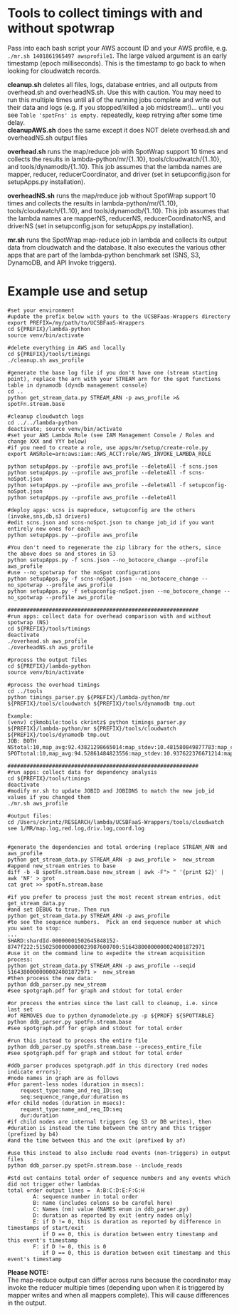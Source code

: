 # Tools to collect timings with and without spotwrap

Pass into each bash script your AWS account ID and your AWS profile, e.g. ```./mr.sh 1401861965497 awsprofile1```. The large valued argument is an early timestamp (epoch milliseconds). This is the timestamp to go back to when looking for cloudwatch records.

**cleanup.sh** deletes all files, logs, database entries, and all outputs from overhead.sh and overheadNS.sh.  Use this with caution.  You may need to run this multiple times until all of the running jobs complete and write out their data and logs (e.g. if you stopped/killed a job midstream!)... until you see ```Table 'spotFns' is empty.``` repeatedly, keep retrying after some time delay.   
**cleanupAWS.sh** does the same except it does NOT delete overhead.sh and overheadNS.sh output files

**overhead.sh** runs the map/reduce job with SpotWrap support 10 times and collects the results in lambda-python/mr/{1..10}, tools/cloudwatch/{1..10}, and tools/dynamodb/{1..10}.  This job assumes that the lambda names are mapper, reducer, reducerCoordinator, and driver (set in setupconfig.json for setupApps.py installation).

**overheadNS.sh** runs the map/reduce job without SpotWrap support 10 times and collects the results in lambda-python/mr/{1..10}, tools/cloudwatch/{1..10}, and tools/dynamodb/{1..10}.  This job assumes that the lambda names are mapperNS, reducerNS, reducerCoordinatorNS, and driverNS (set in setupconfig.json for setupApps.py installation).

**mr.sh** runs the SpotWrap map-reduce job in lambda and collects its output data from cloudwatch and the database. It also executes the various other apps that are part of the lambda-python benchmark set (SNS, S3, DynamoDB, and API Invoke triggers).


# Example use and setup
```
#set your environment
#update the prefix below with yours to the UCSBFaas-Wrappers directory
export PREFIX=/my/path/to/UCSBFaaS-Wrappers
cd ${PREFIX}/lambda-python
source venv/bin/activate

#delete everything in AWS and locally
cd ${PREFIX}/tools/timings
./cleanup.sh aws_profile

#generate the base log file if you don't have one (stream starting point), replace the arn with your STREAM arn for the spot functions table in dynamodb (dyndb management console)
cd .. 
python get_stream_data.py STREAM_ARN -p aws_profile >& spotFn.stream.base

#cleanup cloudwatch logs
cd ../../lambda-python
deactivate; source venv/bin/activate
#set your AWS Lambda Role (see IAM Management Console / Roles and change XXX and YYY below)
#if you need to create a role, use apps/mr/setup/create-role.py
export AWSRole=arn:aws:iam::AWS_ACCT:role/AWS_INVOKE_LAMBDA_ROLE 

python setupApps.py --profile aws_profile --deleteAll -f scns.json
python setupApps.py --profile aws_profile --deleteAll -f scns-noSpot.json
python setupApps.py --profile aws_profile --deleteAll -f setupconfig-noSpot.json
python setupApps.py --profile aws_profile --deleteAll 

#deploy apps: scns is mapreduce, setupconfig are the others (invoke,sns,db,s3 drivers)
#edit scns.json and scns-noSpot.json to change job_id if you want entirely new ones for each
python setupApps.py --profile aws_profile 

#You don't need to regenerate the zip library for the others, since the above does so and stores in S3 
python setupApps.py -f scns.json --no_botocore_change --profile aws_profile
#use --no_spotwrap for the noSpot configurations
python setupApps.py -f scns-noSpot.json --no_botocore_change --no_spotwrap --profile aws_profile
python setupApps.py -f setupconfig-noSpot.json --no_botocore_change --no_spotwrap --profile aws_profile

############################################################
#run apps: collect data for overhead comparison with and without spotwrap (NS)
cd ${PREFIX}/tools/timings
deactivate
./overhead.sh aws_profile
./overheadNS.sh aws_profile

#process the output files 
cd ${PREFIX}/lambda-python
source venv/bin/activate

#process the overhead timings
cd ../tools
python timings_parser.py ${PREFIX}/lambda-python/mr ${PREFIX}/tools/cloudwatch ${PREFIX}/tools/dynamodb tmp.out

Example:
(venv) cjkmobile:tools ckrintz$ python timings_parser.py ${PREFIX}/lambda-python/mr ${PREFIX}/tools/cloudwatch ${PREFIX}/tools/dynamodb tmp.out
JOB: BOTH
NStotal:10,map_avg:92.43821298665014:map_stdev:10.481580849877783:map_count:29:dsize:26186978239.0:keys:202
SPOTtotal:10,map_avg:94.52861484823556:map_stdev:10.937622376671214:map_count:29:dsize:26186978239.0:keys:202

############################################################
#run apps: collect data for dependency analysis
cd ${PREFIX}/tools/timings
deactivate
#modify mr.sh to update JOBID and JOBIDNS to match the new job_id values if you changed them
./mr.sh aws_profile

#output files:
cd /Users/ckrintz/RESEARCH/lambda/UCSBFaaS-Wrappers/tools/cloudwatch
see 1/MR/map.log,red.log,driv.log,coord.log


#generate the dependencies and total ordering (replace STREAM_ARN and aws_profile
python get_stream_data.py STREAM_ARN -p aws_profile >  new_stream
#append new_stream entries to base
diff -b -B spotFn.stream.base new_stream | awk -F"> " '{print $2}' | awk 'NF' > grot
cat grot >> spotFn.stream.base

#if you prefer to process just the most recent stream entries, edit get_stream_data.py 
#and set DEBUG to true. Then run   
python get_stream_data.py STREAM_ARN -p aws_profile 
#to see the sequence numbers.  Pick an end sequence number at which you want to stop:
...
SHARD:shardId-00000001502645848152-8747f222:51502500000000023987600700:51643800000000024001872971
#use it on the command line to expedite the stream acquisition process:
python get_stream_data.py STREAM_ARN -p aws_profile --seqid 51643800000000024001872971 >  new_stream
#then process the new data:
python ddb_parser.py new_stream
#see spotgraph.pdf for graph and stdout for total order

#or process the entries since the last call to cleanup, i.e. since last set 
#of REMOVES due to python dynamodelete.py -p ${PROF} ${SPOTTABLE}
python ddb_parser.py spotFn.stream.base
#see spotgraph.pdf for graph and stdout for total order

#run this instead to process the entire file
python ddb_parser.py spotFn.stream.base --process_entire_file
#see spotgraph.pdf for graph and stdout for total order

#ddb_parser produces spotgraph.pdf in this directory (red nodes indicate errors); 
#node names in graph are as follows
#for parent-less nodes (duration in msecs):  
	request_type:name_and_req_ID:seq  
	seq:sequence_range,dur:duration ms
#for child nodes (duration in msecs):
	request_type:name_and_req_ID:seq
	dur:duration
#if child nodes are internal triggers (eg S3 or DB writes), then 
#duration is instead the time between the entry and this trigger (prefixed by b4)
#and the time between this and the exit (prefixed by af)

#use this instead to also include read events (non-triggers) in output files
python ddb_parser.py spotFn.stream.base --include_reads

#std out contains total order of sequence numbers and any events which did not trigger other lambdas
total order output lines =  A:B:C:D:E:F:G:H   
        A: sequence number in total order
        B: name (includes colons so be careful here)
        C: Names (nm) value (NAMES enum in ddb_parser.py)
        D: duration as reported by exit (entry nodes only)
        E: if D != 0, this is duration as reported by difference in timestamps of start/exit
           if D == 0, this is duration between entry timestamp and this event's timestamp
        F: if D != 0, this is 0
           if D == 0, this is duration between exit timestamp and this event's timestamp
```

**Please NOTE:**   
The map-reduce output can differ across runs because the coordinator may invoke
the reducer multiple times (depending upon when it is triggered by mapper writes and when
all mappers complete).  This will cause differences in the output.

